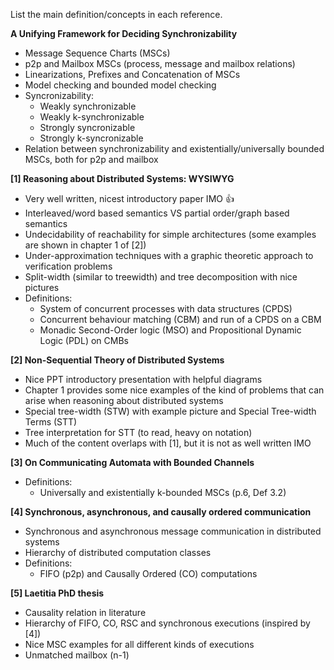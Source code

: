 List the main definition/concepts in each reference.

**A Unifying Framework for Deciding Synchronizability**
- Message Sequence Charts (MSCs)
- p2p and Mailbox MSCs (process, message and mailbox relations)
- Linearizations, Prefixes and Concatenation of MSCs
- Model checking and bounded model checking
- Syncronizability:
  - Weakly synchronizable
  - Weakly k-synchronizable
  - Strongly syncronizable
  - Strongly k-syncronizable
- Relation between synchronizability and existentially/universally bounded MSCs, both for p2p and mailbox

**[1] Reasoning about Distributed Systems: WYSIWYG**
- Very well written, nicest introductory paper IMO :thumbsup:
- Interleaved/word based semantics VS partial order/graph based semantics
- Undecidability of reachability for simple architectures (some examples are shown in chapter 1 of [2])
- Under-approximation techniques with a graphic theoretic approach to verification problems
- Split-width (similar to treewidth) and tree decomposition with nice pictures
- Definitions:
  - System of concurrent processes with data structures (CPDS)
  - Concurrent behaviour matching (CBM) and run of a CPDS on a CBM
  - Monadic Second-Order logic (MSO) and Propositional Dynamic Logic (PDL) on CMBs

**[2] Non-Sequential Theory of Distributed Systems**
- Nice PPT introductory presentation with helpful diagrams
- Chapter 1 provides some nice examples of the kind of problems that can arise when reasoning about distributed systems
- Special tree-width (STW) with example picture and Special Tree-width Terms (STT)
- Tree interpretation for STT (to read, heavy on notation) 
- Much of the content overlaps with [1], but it is not as well written IMO

**[3] On Communicating Automata with Bounded Channels**
- Definitions:
  - Universally and existentially k-bounded MSCs (p.6, Def 3.2)

**[4] Synchronous, asynchronous, and causally ordered communication**
- Synchronous and asynchronous message communication in distributed systems
- Hierarchy of distributed computation classes
- Definitions:
  - FIFO (p2p) and Causally Ordered (CO) computations

**[5] Laetitia PhD thesis**
- Causality relation in literature
- Hierarchy of FIFO, CO, RSC and synchronous executions (inspired by [4])
- Nice MSC examples for all different kinds of executions
- Unmatched mailbox (n-1)